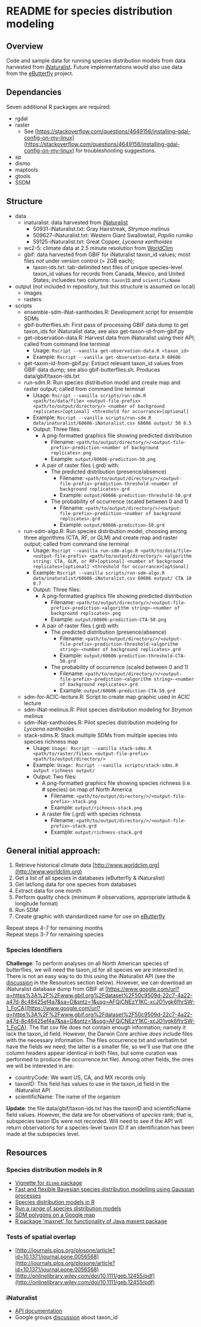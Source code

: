 # README for species distribution modeling

## Overview
Code and sample data for running species distribution models from data 
harvested from [iNaturalist](http://www.inaturalist.org). Future implementations 
would also use data from the [eButterfly](http://www.e-butterfly.org) project.

## Dependancies
Seven additional R packages are required:

+ rgdal
+ raster
  + See [https://stackoverflow.com/questions/4649156/installing-gdal-config-on-my-linux](https://stackoverflow.com/questions/4649156/installing-gdal-config-on-my-linux) for troubleshooting suggestions.
+ sp
+ dismo
+ maptools
+ gtools
+ SSDM

## Structure
+ data
  + inaturalist: data harvested from [iNaturalist](http://www.inaturalist.org)
    + 50931-iNaturalist.txt: Gray Hairstreak, _Strymon melinus_
    + 509627-iNaturalist.txt: Western Giant Swallowtail, _Papilio rumiko_
    + 59125-iNaturalist.txt: Great Copper, _Lycaena xanthoides_
  + wc2-5: climate data at 2.5 minute resolution from [WorldClim](http://www.worldclim.org)
  + gbif: data harvested from GBIF for iNaturalist taxon_id values; most files
  _not_ under version control (> 2GB each);
    + taxon-ids.txt: tab-delimited text files of unique species-level taxon_id
    values for records from Canada, Mexico, and United States; incluedes two
    columns: `taxonID` and `scientificName`
+ output (not included in repository, but this structure is assumed on local)
  + images
  + rasters
+ scripts
  + ensemble-sdm-iNat-xanthoides.R: Development script for ensemble SDMs
  + gbif-butterflies.sh: First pass of processing GBIF data dump to get taxon_ids
  for iNaturalist data; see also get-taxon-id-from-gbif.py
  + get-observation-data.R: Harvest data from iNaturalist using their API; 
  called from command line terminal
    + Usage: `Rscript --vanilla get-observation-data.R <taxon_id>`
    + Example: `Rscript --vanilla get-observation-data.R 60606`
  + get-taxon-id-from-gbif.py: Extract relevant taxon_id values from GBIF data 
  dump; see also gbif-butterflies.sh. Produces data/gbif/taxon-ids.txt
  + run-sdm.R: Run species distribution model and create map and raster output; 
  called from command line terminal
    + Usage: `Rscript --vanilla scripts/run-sdm.R <path/to/data/file> <output-file-prefix> <path/to/output/directory/> <number of background replicates>[optional] <threshold for occurrance>[optional]`
    + Example: `Rscript --vanilla scripts/run-sdm.R data/inaturalist/60606-iNaturalist.csv 60606 output/ 50 0.5`
    + Output: Three files:
      + A png-formatted graphics file showing predicted distribution
        + Filename: `<path/to/output/directory/>/<output-file-prefix>-prediction-<number of background replicates>.png`
        + Example: `output/60606-prediction-50.png`
      + A pair of raster files (.grd) with:
        + The predicted distribution (presence/absence)
          + Filename: `<path/to/output/directory/>/<output-file-prefix>-prediction-threshold-<number of background replicates>.grd`
          + Example: `output/60606-prediction-threshold-50.grd`
        + The probability of occurrence (scaled between 0 and 1)
          + Filename: `<path/to/output/directory/>/<output-file-prefix>-prediction-<number of background replicates>.grd`
          + Example: `output/60606-prediction-50.grd`
  + run-sdm-algo.R: Run species distribution model, choosing among three algorithms (CTA, RF, or GLM)
  and create map and raster output; called from command line terminal
    + Usage: `Rscript --vanilla run-sdm-algo.R <path/to/data/file> <output-file-prefix> <path/to/output/directory/> <algorithm string: CTA, GLM, or RF>[optional] <number of background replicates>[optional] <threshold for occurrance>[optional]`
    + Example: `Rscript --vanilla scripts/run-sdm-algo.R data/inaturalist/60606-iNaturalist.csv 60606 output/ CTA 10 0.7`
    + Output: Three files:
      + A png-formatted graphics file showing predicted distribution
        + Filename: `<path/to/output/directory/>/<output-file-prefix>-prediction-<algorithm string>-<number of background replicates>.png`
        + Example: `output/60606-prediction-CTA-50.png`
      + A pair of raster files (.grd) with:
        + The predicted distribution (presence/absence)
          + Filename: `<path/to/output/directory/>/<output-file-prefix>-prediction-threshold-<algorithm string>-<number of background replicates>.grd`
          + Example: `output/60606-prediction-threshold-CTA-50.grd`
        + The probability of occurrence (scaled between 0 and 1)
          + Filename: `<path/to/output/directory/>/<output-file-prefix>-prediction-<algorithm string>-<number of background replicates>.grd`
          + Example: `output/60606-prediction-CTA-50.grd`
  + sdm-for-ACIC-lecture.R: Script to create map graphic used in ACIC lecture
  + sdm-iNat-melinus.R: Pilot species distribution modeling for _Strymon melinus_
  + sdm-iNat-xanthoides.R: Pilot species distribution modeling for _Lycaena xanthoides_
  + stack-sdms.R: Stack multiple SDMs from multiple species into species richness map
    + Usage: `Usage: Rscript --vanilla stack-sdms.R <path/to/raster/files> <output-file-prefix> <path/to/output/directory/>`
    + Example: `Usage: Rscript --vanilla scripts/stack-sdms.R output richness output/`
    + Output: Two files:
      + A png-formatted graphics file showing species richness (i.e. # species) on map of North America
        + Filename: `<path/to/output/directory/>/<output-file-prefix>-stack.png`
        + Example: `output/richness-stack.png`
      + A raster file (.grd) with species richness
        + Filename: `<path/to/output/directory/>/<output-file-prefix>-stack.grd`
        + Example: `output/richness-stack.grd`

## General initial approach:

1. Retrieve historical climate data [http://www.worldclim.org](http://www.worldclim.org)
2. Get a list of all species in databases (eButterfly & iNaturalist)
3. Get lat/long data for one species from databases
4. Extract data for one month
5. Perform quality check (minimum # observations, appropriate latitude & longitude format)
6. Run SDM
7. Create graphic with standardized name for use on [eButterfly](http://www.e-butterfly.org)

Repeat steps 4-7 for remaining months  
Repeat steps 3-7 for remaining species

### Species Identifiers
**Challenge**: To perform analyses on all North American species of butterflies, 
we will need the taxon_id for all species we are interested in. There is not an 
easy way to do this using the iNaturalist API (see the [discussion](#inaturalist)
in the Resources section below). However, we can download an iNaturalist database 
dump from GBIF at [https://www.google.com/url?q=https%3A%2F%2Fwww.gbif.org%2Fdataset%2F50c9509d-22c7-4a22-a47d-8c48425ef4a7&sa=D&sntz=1&usg=AFQjCNEzY1KC-xcJO1vgk6fhrSW-1_FoCA](https://www.google.com/url?q=https%3A%2F%2Fwww.gbif.org%2Fdataset%2F50c9509d-22c7-4a22-a47d-8c48425ef4a7&sa=D&sntz=1&usg=AFQjCNEzY1KC-xcJO1vgk6fhrSW-1_FoCA).
The flat csv file does not contain enough information; namely it lack the taxon_id
field. However, the Darwin Core archive _does_ include files with the necessary 
information. The files occurrence.txt and verbatim.txt have the fields we need; the 
latter is a smaller file, so we'll use that one (the column headers appear identical
in both files, but some curation was performed to produce the occurrence.txt file).
Among other fields, the ones we will be interested in are:

+ countryCode: We want US, CA, and MX records only
+ taxonID: This field has values to use in the taxon_id field in the iNaturalist API
+ scientificName: The name of the organism

**Update**: the file data/gbif/taxon-ids.txt has the taxonID and scientificName 
field values. However, the data are for observations of _species_ rank; that is, 
subspecies taxon IDs were not recorded. Will need to see if the API will return 
observations for a species-level taxon ID if an identification has been made at 
the subspecies level.

## Resources
### Species distribution models in R
+ [Vignette for `dismo` package](https://cran.r-project.org/web/packages/dismo/vignettes/sdm.pdf)
+ [Fast and flexible Bayesian species distribution modelling using Gaussian processes](http://onlinelibrary.wiley.com/doi/10.1111/2041-210X.12523/pdf)
+ [Species distribution models in R](http://www.molecularecologist.com/2013/04/species-distribution-models-in-r/)
+ [Run a range of species distribution models](https://rdrr.io/cran/biomod2/man/BIOMOD_Modeling.html)
+ [SDM polygons on a Google map](https://rdrr.io/rforge/dismo/man/gmap.html)
+ [R package 'maxnet' for functionality of Java maxent package](https://cran.r-project.org/web/packages/maxnet/maxnet.pdf)

### Tests of spatial overlap
+ [http://journals.plos.org/plosone/article?id=10.1371/journal.pone.0056568](http://journals.plos.org/plosone/article?id=10.1371/journal.pone.0056568)
+ [http://onlinelibrary.wiley.com/doi/10.1111/geb.12455/pdf](http://onlinelibrary.wiley.com/doi/10.1111/geb.12455/pdf)

### iNaturalist
+ [API documentation](https://www.inaturalist.org/pages/api+reference)
+ Google groups [discussion](https://groups.google.com/d/topic/inaturalist/gDpfMWXNxvE/discussion) about taxon_id